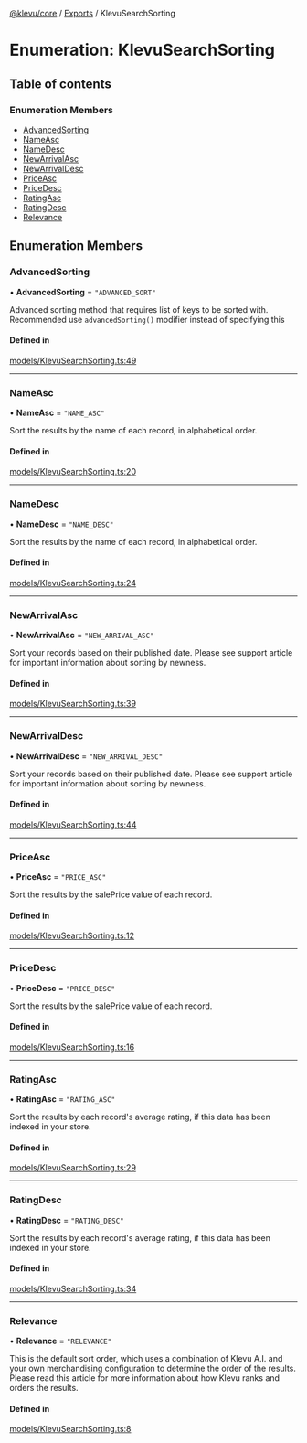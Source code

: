 [@klevu/core]() / [Exports](../modules.md) / KlevuSearchSorting

# Enumeration: KlevuSearchSorting

## Table of contents

### Enumeration Members

- [AdvancedSorting](KlevuSearchSorting.md#advancedsorting)
- [NameAsc](KlevuSearchSorting.md#nameasc)
- [NameDesc](KlevuSearchSorting.md#namedesc)
- [NewArrivalAsc](KlevuSearchSorting.md#newarrivalasc)
- [NewArrivalDesc](KlevuSearchSorting.md#newarrivaldesc)
- [PriceAsc](KlevuSearchSorting.md#priceasc)
- [PriceDesc](KlevuSearchSorting.md#pricedesc)
- [RatingAsc](KlevuSearchSorting.md#ratingasc)
- [RatingDesc](KlevuSearchSorting.md#ratingdesc)
- [Relevance](KlevuSearchSorting.md#relevance)

## Enumeration Members

### AdvancedSorting

• **AdvancedSorting** = ``"ADVANCED_SORT"``

Advanced sorting method that requires list of keys to be sorted with. Recommended use `advancedSorting()` modifier instead of specifying this

#### Defined in

[models/KlevuSearchSorting.ts:49](https://github.com/klevultd/frontend-sdk/blob/492d3760/packages/klevu-core/src/models/KlevuSearchSorting.ts#L49)

___

### NameAsc

• **NameAsc** = ``"NAME_ASC"``

Sort the results by the name of each record, in alphabetical order.

#### Defined in

[models/KlevuSearchSorting.ts:20](https://github.com/klevultd/frontend-sdk/blob/492d3760/packages/klevu-core/src/models/KlevuSearchSorting.ts#L20)

___

### NameDesc

• **NameDesc** = ``"NAME_DESC"``

Sort the results by the name of each record, in alphabetical order.

#### Defined in

[models/KlevuSearchSorting.ts:24](https://github.com/klevultd/frontend-sdk/blob/492d3760/packages/klevu-core/src/models/KlevuSearchSorting.ts#L24)

___

### NewArrivalAsc

• **NewArrivalAsc** = ``"NEW_ARRIVAL_ASC"``

Sort your records based on their published date. Please see support article
for important information about sorting by newness.

#### Defined in

[models/KlevuSearchSorting.ts:39](https://github.com/klevultd/frontend-sdk/blob/492d3760/packages/klevu-core/src/models/KlevuSearchSorting.ts#L39)

___

### NewArrivalDesc

• **NewArrivalDesc** = ``"NEW_ARRIVAL_DESC"``

Sort your records based on their published date. Please see support article
for important information about sorting by newness.

#### Defined in

[models/KlevuSearchSorting.ts:44](https://github.com/klevultd/frontend-sdk/blob/492d3760/packages/klevu-core/src/models/KlevuSearchSorting.ts#L44)

___

### PriceAsc

• **PriceAsc** = ``"PRICE_ASC"``

Sort the results by the salePrice value of each record.

#### Defined in

[models/KlevuSearchSorting.ts:12](https://github.com/klevultd/frontend-sdk/blob/492d3760/packages/klevu-core/src/models/KlevuSearchSorting.ts#L12)

___

### PriceDesc

• **PriceDesc** = ``"PRICE_DESC"``

Sort the results by the salePrice value of each record.

#### Defined in

[models/KlevuSearchSorting.ts:16](https://github.com/klevultd/frontend-sdk/blob/492d3760/packages/klevu-core/src/models/KlevuSearchSorting.ts#L16)

___

### RatingAsc

• **RatingAsc** = ``"RATING_ASC"``

Sort the results by each record's average rating, if this data has been
indexed in your store.

#### Defined in

[models/KlevuSearchSorting.ts:29](https://github.com/klevultd/frontend-sdk/blob/492d3760/packages/klevu-core/src/models/KlevuSearchSorting.ts#L29)

___

### RatingDesc

• **RatingDesc** = ``"RATING_DESC"``

Sort the results by each record's average rating, if this data has been
indexed in your store.

#### Defined in

[models/KlevuSearchSorting.ts:34](https://github.com/klevultd/frontend-sdk/blob/492d3760/packages/klevu-core/src/models/KlevuSearchSorting.ts#L34)

___

### Relevance

• **Relevance** = ``"RELEVANCE"``

This is the default sort order, which uses a combination of Klevu A.I. and
your own merchandising configuration to determine the order of the results.
Please read this article for more information about how Klevu ranks and
orders the results.

#### Defined in

[models/KlevuSearchSorting.ts:8](https://github.com/klevultd/frontend-sdk/blob/492d3760/packages/klevu-core/src/models/KlevuSearchSorting.ts#L8)
